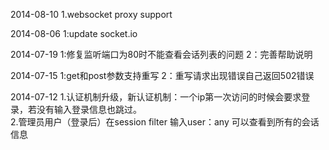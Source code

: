 2014-08-10
   1.websocket proxy support
   
2014-08-06
   1:update socket.io
   
2014-07-19
   1:修复监听端口为80时不能查看会话列表的问题
   2：完善帮助说明

2014-07-15
   1:get和post参数支持重写
   2：重写请求出现错误自己返回502错误

2014-07-12 
   1.认证机制升级，新认证机制：一个ip第一次访问的时候会要求登录，若没有输入登录信息也跳过。  
   2.管理员用户（登录后）在session filter 输入user：any 可以查看到所有的会话信息  
